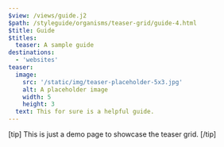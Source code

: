 ```yaml
---
$view: /views/guide.j2
$path: /styleguide/organisms/teaser-grid/guide-4.html
$title: Guide
$titles:
  teaser: A sample guide
destinations:
  - 'websites'
teaser:
  image:
    src: '/static/img/teaser-placeholder-5x3.jpg'
    alt: A placeholder image
    width: 5
    height: 3
  text: This for sure is a helpful guide.
---
```

[tip]
This is just a demo page to showcase the teaser grid.
[/tip]
